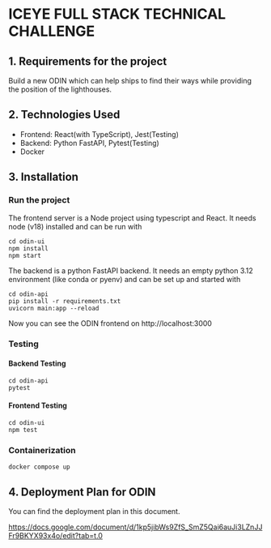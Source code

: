 # ICEYE FULL STACK TECHNICAL CHALLENGE

## 1. Requirements for the project
Build a new ODIN which can help ships to find their ways while providing the position of the lighthouses.

## 2. Technologies Used
- Frontend: React(with TypeScript), Jest(Testing)
- Backend: Python FastAPI, Pytest(Testing)
- Docker

## 3. Installation

### Run the project
The frontend server is a Node project using typescript and React. It needs node (v18) installed and can be run with

```
cd odin-ui
npm install
npm start
```

The backend is a python FastAPI backend. It needs an empty python 3.12 environment (like conda or pyenv) and can be set up and started with

```
cd odin-api
pip install -r requirements.txt
uvicorn main:app --reload
```

Now you can see the ODIN frontend on http://localhost:3000

### Testing

#### Backend Testing
```
cd odin-api
pytest
```
#### Frontend Testing
``` 
cd odin-ui
npm test
```

### Containerization
```
docker compose up
```

## 4. Deployment Plan for ODIN

You can find the deployment plan in this document.

https://docs.google.com/document/d/1kp5jibWs9ZfS_SmZ5Qai6auJi3LZnJJFr9BKYX93x4o/edit?tab=t.0